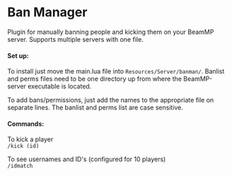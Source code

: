 # Ban Manager
Plugin for manually banning people and kicking them on your BeamMP server. Supports multiple servers with one file.

#### Set up:
To install just move the main.lua file into `Resources/Server/banman/`. Banlist and perms files need to be one directory up from where the BeamMP-server executable is located.

To add bans/permissions, just add the names to the appropriate file on separate lines. The banlist and perms list are case sensitive.

#### Commands:
To kick a player <br>
`/kick (id)` 

To see usernames and ID's (configured for 10 players)<br>
`/idmatch` 
